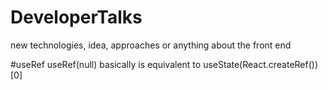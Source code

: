 # DeveloperTalks
new technologies, idea, approaches or anything about the front end 

#useRef
useRef(null) basically is equivalent to useState(React.createRef())[0]
